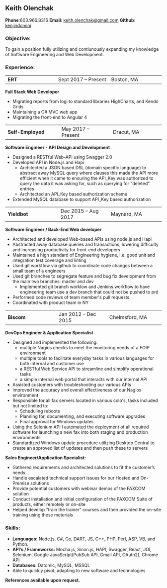 ## Keith Olenchak 
**Phone**:603.966.8316  **Email**: keith.olenchak@gmail.com  **Github**: [kenjindomini](https://github.com/kenjindomini)

### Objective:

To gain a position fully utilizing and contiunously expanding my knowledge of Software Engineering and Web Development.

### Experience:

<table width="600px">
<tr>
<td width="200px"><b>ERT</b></td>
<td width="200px">Sept 2017 – Present</td>
<td width="200px">Boston, MA</td>
</tr>
</table>

**Full Stack Web Developer**
- Migrating reports from logi to standard libraries HighCharts, and Kendo Grids
- Maintaining a C# MVC web app
- Migrating the front-end to Angular 4

<table width="600px">
<tr>
<td width="200px"><b>Self-Employed</b></td>
<td width="200px">May 2017 – Present</td>
<td width="200px">Dracut, MA</td>
</tr>
</table>

**Software Engineer - API Design and Development**
- Designed a RESTful Web-API using Swagger 2.0
- Developed API in Node.js and Hapi
    - Architected a JSON based DSL (domain specific language) to abstract away MySQL query where clauses this made the API more efficient when it came to ensuring the API_Key was authorized to query the data it was asking for, such as querying for "deleted" entries
    - Architected an API_Key based authorization scheme
- Extended MySQL database to support API_Key based authorization

<table width="600px">
<tr>
<td width="200px"><b>Yieldbot</b></td>
<td width="200px">Dec 2015 – Aug 2017</td>
<td width="200px">Maynard, MA</td>
</tr>
</table>

**Software Engineer / Back-End Web developer**
- Architected and developed Web-based APIs using node.js and Hapi
- Abstracted away database queries and transactions, lowering difficulty and increasing productivity for front-end developers
- Maintained a high standard of Engineering hygiene, i.e. good unit and integration test coverage and linting
- Used git workflow via github to coordinate code changes between a small team of a engineers
- Used git branches to segregate feature and bug fix development from the main two branches: master and dev
    - Implemented git branch worklow and Jenkins workflow to have engineering team use a dev branch that could not be pushed to prd
- Performed code reviews of team member's pull requests
- Coordinated with product team in NY
 
<table width="600px">
<tr>
<td width="200px"><b>Biscom</b></td>
<td width="200px">Jan 2012 – Dec 2015</td>
<td width="200px">Chelmsford, MA</td>
</tr>
</table>
 
**DevOps Engineer & Application Specialist**
- Designed and implemented the following:
    - multiple Nagios checks to meet the monitoring needs of a FOIP environment
    - multiple tools to facilitate everyday tasks in various languages for both internal and customer use
    - a RESTful Web Service API to streamline and simplify operational tasks  
    - a simple internal web portal that interacts with our internal API
- Assisted customers with troubleshooting our various APIs
- Improved the accuracy and overall effectiveness of our Nagios environment
- Responsible for all fax servers located in various colo's, tasks included but not limited to:
    - Scheduling reboots
    - Planning for, documenting, and executing software upgrades
    - Final approval for Windows updates
- Using the Selenium API I automated the deployment of all required software for launching a new fax into both staging and production environments 
- Standardized Windows update procedure utilizing Desktop Central to create an approved list of updates and then push these to servers

**Sales Engineer/Application Specialist:**
- Gathered requirements and architected solutions to fit the customer’s needs
- Handle escalated technical support issues for our Hosted and On-Premise solutions
- Provide potential customers with webinar demos of the FAXCOM solution
- Conduct installation and initial configuration of the FAXCOM Suite of products, either remotely or on-site
- Helped develop “train the trainer” courses and then provided the on-site training using these meterials

### Skills:
- **Languages:** Node.js, C\#, Go, DART, JS, C++, PHP, Perl, ASP, VB, and Python.
- **API’s / Frameworks:** Mocha.js, Sinon.js, HAPI, Swagger, React, JOI, Selenium, Google JavaScript(PubSub API, Gmail API, OAuth2), Chrome API
- **Databases:** Datomic, MySQL, MSSQL
- Able to quickly pivot, adapting to new software and technologies

**References available upon request.**

